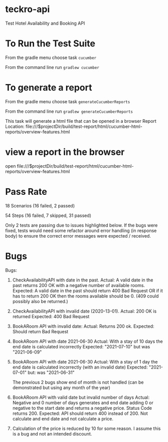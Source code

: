 # teckro-api
Test Hotel Availability and Booking API

# To Run the Test Suite
From the gradle menu choose task `cucumber`

From the command line run `gradlew cucumber`

# To generate a report 
From the gradle menu choose task `generateCucumberReports`

From the command line run `gradlew generateCucumberReports`

This task will generate a html file that can be opened in a browser 
Report Location: file:///$projectDir/build/test-report/html/cucumber-html-reports/overview-features.html

# view a report in the browser
open file:///$projectDir/build/test-report/html/cucumber-html-reports/overview-features.html


# Pass Rate
18 Scenarios (16 failed, 2 passed)

54 Steps (16 failed, 7 skipped, 31 passed)

Only 2 tests are passing due to issues highlighted below. 
If the bugs were fixed, tests would need some refactor around error handling (in response body) to ensure the correct
error messages were expected / received.

# Bugs

Bugs:

1.  CheckAvailabilityAPI with date in the past. 
    Actual: A valid date in the past returns 200 OK with a negative number of available rooms.
    Expected: A valid date in the past should return 400 Bad Request OR
    if it has to return 200 OK then the rooms available should be 0.
    (409 could possibly also be returned.)

2.  CheckAvailabilityAPI with invalid date (2020-13-01). 
    Actual: 200 OK is returned 
    Expected: 400 Bad Request

3.  BookARoom API with invalid date: 
    Actual: Returns 200 ok. 
    Expected: Should return Bad Request

4.  BookARoom API with date 2021-06-30 
    Actual: With a stay of 10 days the end date is calculated incorrectly 
    Expected: "2021-07-10" but was "2021-06-09"

5.  BookARoom API with date 2021-06-30 
    Actual: With a stay of 1 day the end date is calculated incorrectly (with an invalid date) 
    Expected: "2021-07-01" but: was "2021-06-31"

    The previous 2 bugs show end of month is not handled (can be
    demonstrated but using any month of the year)
    
6.  BookARoom API with valid date but invalid number of days 
    Actual: Negative and 0 number of days generates and end date adding 0 or negative to the start date and returns a negative price.
    Status Code returns 200.
    Expected: API should return 400 instead of 200. Not calculate and end date and not calculate a price.

7.  Calculation of the price is reduced by 10 for some reason. I assume
    this is a bug and not an intended discount.

